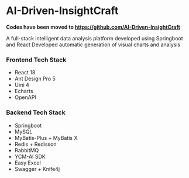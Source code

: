 # AI-Driven-InsightCraft

**Codes have been moved to https://github.com/AI-Driven-InsightCraft**

A full-stack intelligent data analysis platform developed using Springboot and React
Developed automatic generation of visual charts and analysis

### Frontend Tech Stack
* React 18
* Ant Design Pro 5
* Umi 4
* Echarts
* OpenAPI

### Backend Tech Stack
* Springboot
* MySQL
* MyBatis-Plus + MyBatis X
* Redis + Redisson
* RabbitMQ
* YCM-AI SDK
* Easy Excel
* Swagger + Knife4j
